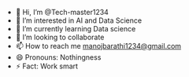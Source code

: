- 👋 Hi, I’m @Tech-master1234
- 👀 I’m interested in AI and Data Science
- 🌱 I’m currently learning Data science
- 💞️ I’m looking to collaborate
- 📫 How to reach me manojbarathi1234@gmail.com
- 😄 Pronouns: Nothingness
- ⚡ Fact: Work smart 

<!---
Tech-master1234/Tech-master1234 is a ✨ special ✨ repository because its `README.md` (this file) appears on your GitHub profile.
You can click the Preview link to take a look at your changes.
--->
